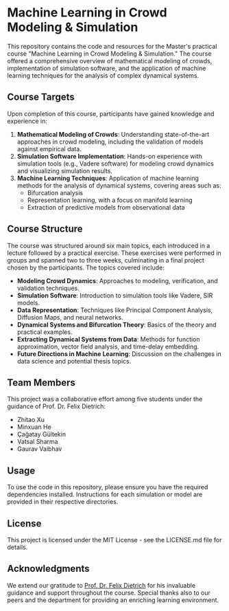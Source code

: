 # Machine Learning in Crowd Modeling & Simulation

This repository contains the code and resources for the Master's practical course "Machine Learning in Crowd Modeling & Simulation." The course offered a comprehensive overview of mathematical modeling of crowds, implementation of simulation software, and the application of machine learning techniques for the analysis of complex dynamical systems.

## Course Targets

Upon completion of this course, participants have gained knowledge and experience in:

1. **Mathematical Modeling of Crowds**: Understanding state-of-the-art approaches in crowd modeling, including the validation of models against empirical data.
2. **Simulation Software Implementation**: Hands-on experience with simulation tools (e.g., Vadere software) for modeling crowd dynamics and visualizing simulation results.
3. **Machine Learning Techniques**: Application of machine learning methods for the analysis of dynamical systems, covering areas such as:
   - Bifurcation analysis
   - Representation learning, with a focus on manifold learning
   - Extraction of predictive models from observational data

## Course Structure

The course was structured around six main topics, each introduced in a lecture followed by a practical exercise. These exercises were performed in groups and spanned two to three weeks, culminating in a final project chosen by the participants. The topics covered include:

- **Modeling Crowd Dynamics**: Approaches to modeling, verification, and validation techniques.
- **Simulation Software**: Introduction to simulation tools like Vadere, SIR models.
- **Data Representation**: Techniques like Principal Component Analysis, Diffusion Maps, and neural networks.
- **Dynamical Systems and Bifurcation Theory**: Basics of the theory and practical examples.
- **Extracting Dynamical Systems from Data**: Methods for function approximation, vector field analysis, and time-delay embedding.
- **Future Directions in Machine Learning**: Discussion on the challenges in data science and potential thesis topics.

## Team Members

This project was a collaborative effort among five students under the guidance of Prof. Dr. Felix Dietrich:

- Zhitao Xu
- Minxuan He
- Çağatay Gültekin
- Vatsal Sharma
- Gaurav Vaibhav

## Usage

To use the code in this repository, please ensure you have the required dependencies installed. Instructions for each simulation or model are provided in their respective directories.

## License

This project is licensed under the MIT License - see the LICENSE.md file for details.

## Acknowledgments

We extend our gratitude to [Prof. Dr. Felix Dietrich](https://fd-research.com/) for his invaluable guidance and support throughout the course. Special thanks also to our peers and the department for providing an enriching learning environment.
